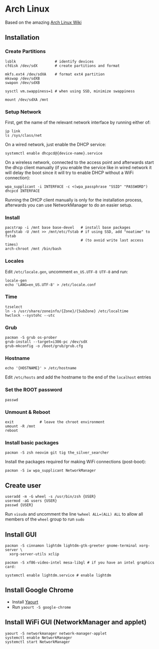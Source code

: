 Arch Linux
==========

Based on the amazing [Arch Linux Wiki](https://wiki.archlinux.org/index.php/Beginners%27_guide)

Installation
------------

### Create Partitions

```
lsblk                  # identify devices
cfdisk /dev/sdX        # create partitions and format

mkfs.ext4 /dev/sdXA    # format ext4 partition
mkswap /dev/sdXB
swapon /dev/sdXB

sysctl vm.swappiness=1 # when using SSD, minimize swappiness

mount /dev/sdXA /mnt
```

### Setup Network

First, get the name of the relevant network interface by running either of:

```
ip link
ls /sys/class/net
```

On a wired network, just enable the DHCP service:

```
systemctl enable dhcpcd@{device-name}.service

```

On a wireless network, connected to the access point and afterwards start the
dhcp client manually (if you enable the service like in wired network it will
delay the boot since it will try to enable DHCP without a WiFi connection):

```
wpa_supplicant -i INTERFACE -c <(wpa_passphrase "SSID" "PASSWORD")
dhcpcd INTERFACE

```

Running the DHCP client manually is only for the installation process,
afterwards you can use NetworkManager to do an easier setup.

### Install

```
pacstrap -i /mnt base base-devel   # install base packages
genfstab -U /mnt >> /mnt/etc/fstab # if using SSD, add "noatime" to fstab
                                   # (to avoid write last access times)
arch-chroot /mnt /bin/bash
```

### Locales

Edit `/etc/locale.gen`, uncomment `en_US.UTF-8 UTF-8` and run:

```
locale-gen
echo 'LANG=en_US.UTF-8' > /etc/locale.conf
```

### Time

```
tzselect
ln -s /usr/share/zoneinfo/{Zone}/{SubZone} /etc/localtime
hwclock --systohc --utc

```

### Grub

```
pacman -S grub os-prober
grub-install --target=i386-pc /dev/sdX
grub-mkconfig -o /boot/grub/grub.cfg
```

### Hostname

```
echo '{HOSTNAME}' > /etc/hostname
```

Edit `/etc/hosts` and add the hostname to the end of the `localhost` entries

### Set the ROOT password

```
passwd
```

### Unmount & Reboot

```
exit            # leave the chroot environment
umount -R /mnt
reboot
```

### Install basic packages

```
pacman -S zsh neovim git tig the_silver_searcher
```

Install the packages required for making WiFi connections (post-boot):

```
pacman -S iw wpa_supplicant NetworkManager
```

Create user
-----------

```
useradd -m -G wheel -s /usr/bin/zsh {USER}
usermod -aG users {USER}
passwd {USER}
```

Run `visudo` and uncomment the line `%wheel ALL=(ALL) ALL` to allow all members
of the `wheel` group to run `sudo`

Install GUI
-----------

```
pacman -S cinnamon lightdm lightdm-gtk-greeter gnome-terminal xorg-server \
  xorg-server-utils xclip

pacman -S xf86-video-intel mesa-libgl # if you have an intel graphics card:

systemctl enable lightdm.service # enable lightdm
```

Install Google Chrome
---------------------

* Install [Yaourt](https://archlinux.fr/yaourt-en)
* Run `yaourt -S google-chrome`

Install WiFi GUI (NetworkManager and applet)
--------------------------------------------
```
yaourt -S networkmanager network-manager-applet
systemctl enable NetworkManager
systemctl start NetworkManager
```
